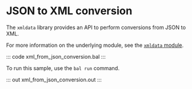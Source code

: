 # JSON to XML conversion

The `xmldata` library provides an API to perform conversions from JSON to XML.

For more information on the underlying module, see the [`xmldata` module](https://lib.ballerina.io/ballerina/xmldata/latest/).

::: code xml_from_json_conversion.bal :::

To run this sample, use the `bal run` command.

::: out xml_from_json_conversion.out :::